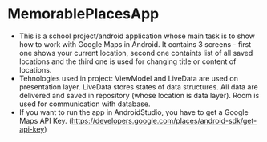 # MemorablePlacesApp
- This is a school project/android application whose main task is to show how to work with Google Maps in Android. It contains 3 screens - first one shows your current location, second one containts list of all saved locations and the third one is used for changing title or content of locations.
- Tehnologies used in project: ViewModel and LiveData are used on presentation layer. LiveData stores states of data structures. All data are delivered and saved in repository (whose
location is data layer). Room is used for communication with database.
- If you want to run the app in AndroidStudio, you have to get a Google Maps API Key. (https://developers.google.com/places/android-sdk/get-api-key)
